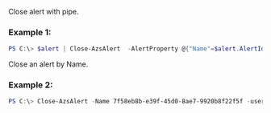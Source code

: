 Close alert with pipe.

### Example 1:
```powershell
PS C:\> $alert | Close-AzsAlert  -AlertProperty @{"Name"=$alert.AlertId}
```

Close an alert by Name.

### Example 2:
```powershell
PS C:\> Close-AzsAlert -Name 7f58eb8b-e39f-45d0-8ae7-9920b8f22f5f -user foobar -AlertProperty @{"Name"="7f58eb8b-e39f-45d0-8ae7-9920b8f22f5f"}
```

